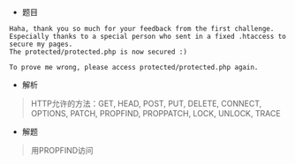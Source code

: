 
* 题目
``` 
Haha, thank you so much for your feedback from the first challenge.
Especially thanks to a special person who sent in a fixed .htaccess to secure my pages.
The protected/protected.php is now secured :)

To prove me wrong, please access protected/protected.php again.
```

* 解析
> HTTP允许的方法：GET, HEAD, POST, PUT, DELETE, CONNECT, OPTIONS, PATCH, PROPFIND, PROPPATCH, LOCK, UNLOCK, TRACE

* 解题
> 用PROPFIND访问